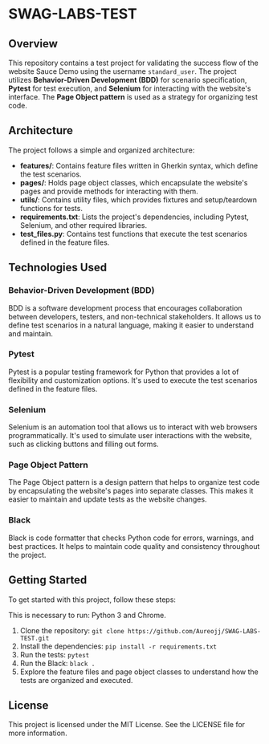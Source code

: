 # SWAG-LABS-TEST

## Overview
This repository contains a test project for validating the success flow of the website Sauce Demo using the username `standard_user`. The project utilizes **Behavior-Driven Development (BDD)** for scenario specification, **Pytest** for test execution, and **Selenium** for interacting with the website's interface. The **Page Object pattern** is used as a strategy for organizing test code.

## Architecture
The project follows a simple and organized architecture:

- **features/**: Contains feature files written in Gherkin syntax, which define the test scenarios.
- **pages/**: Holds page object classes, which encapsulate the website's pages and provide methods for interacting with them.
- **utils/**: Contains utility files, which provides fixtures and setup/teardown functions for tests.
- **requirements.txt**: Lists the project's dependencies, including Pytest, Selenium, and other required libraries.
- **test_files.py**: Contains test functions that execute the test scenarios defined in the feature files.

## Technologies Used
### Behavior-Driven Development (BDD)
BDD is a software development process that encourages collaboration between developers, testers, and non-technical stakeholders. It allows us to define test scenarios in a natural language, making it easier to understand and maintain.

### Pytest
Pytest is a popular testing framework for Python that provides a lot of flexibility and customization options. It's used to execute the test scenarios defined in the feature files.

### Selenium
Selenium is an automation tool that allows us to interact with web browsers programmatically. It's used to simulate user interactions with the website, such as clicking buttons and filling out forms.

### Page Object Pattern
The Page Object pattern is a design pattern that helps to organize test code by encapsulating the website's pages into separate classes. This makes it easier to maintain and update tests as the website changes.

### Black
Black is code formatter that checks Python code for errors, warnings, and best practices. It helps to maintain code quality and consistency throughout the project.

## Getting Started
To get started with this project, follow these steps:

This is necessary to run: Python 3 and Chrome.

1. Clone the repository: `git clone https://github.com/Aureojj/SWAG-LABS-TEST.git`
2. Install the dependencies: `pip install -r requirements.txt`
3. Run the tests: `pytest`
4. Run the Black: `black .`
5. Explore the feature files and page object classes to understand how the tests are organized and executed.

## License
This project is licensed under the MIT License. See the LICENSE file for more information.
